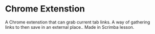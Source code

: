 # Chrome Extenstion

A Chrome extenstion that can grab current tab links. A way of gathering links to then save in an external place.. Made in Scrimba lesson.
